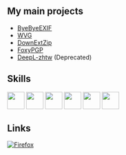 ## My main projects
* [ByeByeEXIF](https://github.com/FoxRefire/ByeByeEXIF)
* [WVG](https://github.com/FoxRefire/wvg)
* [DownExtZip](https://github.com/FoxRefire/DownExtZip)
* [FoxyPGP](https://github.com/FoxRefire/FoxyPGP)
* [DeepL-zhtw](https://github.com/FoxRefire/DeepL-zhtw) (Deprecated)

## Skills
<div>
  <img src="https://cdn.jsdelivr.net/gh/devicons/devicon@latest/icons/javascript/javascript-original.svg" width="40" height="40"/>
  <img src="https://cdn.jsdelivr.net/gh/devicons/devicon@latest/icons/python/python-original.svg" width="40" height="40"/>
  <img src="https://cdn.jsdelivr.net/gh/devicons/devicon@latest/icons/bash/bash-original.svg" width="40" height="40"/>
  <img src="https://cdn.jsdelivr.net/gh/devicons/devicon@latest/icons/linux/linux-original.svg" width="40" height="40"/>
  <img src="https://cdn.jsdelivr.net/gh/devicons/devicon@latest/icons/html5/html5-original.svg" width="40" height="40"/>
  <img src="https://cdn.jsdelivr.net/gh/devicons/devicon@latest/icons/php/php-original.svg" width="40" height="40"/>
</div>

## Links
[![Firefox](https://extensionworkshop.com/assets/img/documentation/publish/get-the-addon-178x60px.dad84b42.png)](https://addons.mozilla.org/firefox/user/18260815/)
